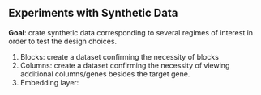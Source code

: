 
## Experiments with Synthetic Data

**Goal**: crate synthetic data corresponding to several regimes of interest in order to test the design choices.

1. Blocks: create a dataset confirming the necessity of blocks
2. Columns: create a dataset confirming the necessity of viewing additional columns/genes besides the target gene.
3. Embedding layer: